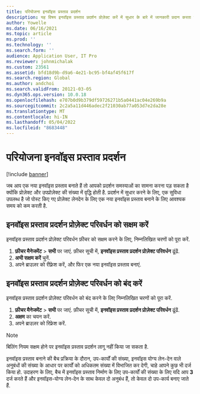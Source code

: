 ```yaml
---
title: परियोजना इनवॉइस प्रस्ताव प्रदर्शन
description: यह विषय इनवॉइस प्रस्ताव प्रदर्शन प्रोज़ेक्ट करें में सुधार के बारे में जानकारी प्रदान करता है.
author: Yowelle
ms.date: 06/16/2021
ms.topic: article
ms.prod: ''
ms.technology: ''
ms.search.form: ''
audience: Application User, IT Pro
ms.reviewer: johnmichalak
ms.custom: 23561
ms.assetid: bfd18d9b-d9a6-4e21-bc95-bf4af45f617f
ms.search.region: Global
ms.author: andchoi
ms.search.validFrom: 20121-03-05
ms.dyn365.ops.version: 10.0.18
ms.openlocfilehash: e707b0d9b379df59726271b5a0441ac04e269b9a
ms.sourcegitcommit: 2c2a5a11d446adec2f21030ab77a053d7e2da28e
ms.translationtype: MT
ms.contentlocale: hi-IN
ms.lasthandoff: 05/04/2022
ms.locfileid: "8683448"
---
```

# <a name="project-invoice-proposal-performance"></a>परियोजना इनवॉइस प्रस्ताव प्रदर्शन

[!include [banner](../includes/banner.md)]

जब आप एक नया इनवॉइस प्रस्ताव बनाते हैं तो आपको प्रदर्शन समस्याओं का सामना करना पड़ सकता है क्योंकि प्रोज़ेक्ट और उपप्रोज़ेक्ट की संख्या में वृद्धि होती है. प्रदर्शन में सुधार करने के लिए, एक सुविधा उपलब्ध है जो पोस्ट किए गए प्रोज़ेक्ट लेनदेन के लिए एक नया इनवॉइस प्रस्ताव बनाने के लिए आवश्यक समय को कम करती है.

## <a name="enable-project-invoice-proposal-performance-enhancement"></a>इनवॉइस प्रस्ताव प्रदर्शन प्रोज़ेक्ट परिवर्धन को सक्षम करें
इनवॉइस प्रस्ताव प्रदर्शन प्रोज़ेक्ट परिवर्धन फ़ीचर को सक्षम करने के लिए, निम्नलिखित चरणों को पूरा करें.

1.  **फ़ीचर मैनेजमेंट** > **सभी** पर जाएं. फ़ीचर सूची में, **इनवॉइस प्रस्ताव प्रदर्शन प्रोज़ेक्ट परिवर्धन** ढूंढें.
2.  **अभी सक्षम करें** चुनें.
3.  अपने ब्राउज़र को रीफ़्रेश करें, और फिर एक नया इनवॉइस प्रस्ताव बनाएं.

## <a name="turn-off-project-invoice-proposal-performance-enhancement"></a>इनवॉइस प्रस्ताव प्रदर्शन प्रोज़ेक्ट परिवर्धन को बंद करें
इनवॉइस प्रस्ताव प्रदर्शन प्रोज़ेक्ट परिवर्धन को बंद करने के लिए निम्नलिखित चरणों को पूरा करें.

1.  **फ़ीचर मैनेजमेंट** > **सभी** पर जाएं. फ़ीचर सूची में, **इनवॉइस प्रस्ताव प्रदर्शन प्रोज़ेक्ट परिवर्धन** ढूंढें.
2.  **अक्षम** का चयन करें.
3.  अपने ब्राउज़र को रिफ्रेश करें.

> [!NOTE]
> बिलिंग नियम सक्षम होने पर इनवॉइस प्रस्ताव प्रदर्शन लागू नहीं किया जा सकता है.
> 
> इनवॉइस प्रस्ताव बनाने की बैच प्रक्रिया के दौरान, उप-कार्यों की संख्या, इनवॉइस योग्य लेन-देन वाले अनुबंधों की संख्या के आधार पर कार्यों को अधिकतम संख्या में विभाजित कर देगी, चाहे आपने कुछ भी दर्ज किया हो. उदाहरण के लिए, बैच में इनवॉइस प्रस्ताव निर्माण के लिए उप-कार्यों की संख्या के लिए यदि आप **3** दर्ज करते हैं और इनवॉइस-योग्य लेन-देन के साथ केवल दो अनुबंध हैं, तो केवल दो उप-कार्य बनाए जाते हैं.
